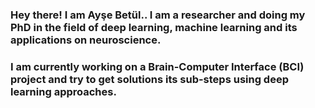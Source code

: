 ### Hey there! I am Ayşe Betül.. I am a researcher and doing my PhD in the field of deep learning, machine learning and its applications on neuroscience.
### I am currently working on a Brain-Computer Interface (BCI) project and try to get solutions its sub-steps using deep learning approaches.

<!--
**aysebetul/aysebetul** is a ✨ _special_ ✨ repository because its `README.md` (this file) appears on your GitHub profile.

Here are some ideas to get you started:

- 🔭 I’m currently working on ...
- 🌱 I’m currently learning ...
- 👯 I’m looking to collaborate on ...
- 🤔 I’m looking for help with ...
- 💬 Ask me about ...
- 📫 How to reach me: ...
- 😄 Pronouns: ...
- ⚡ Fun fact: ...
-->
